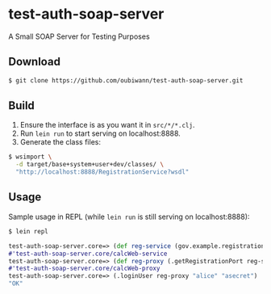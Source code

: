 # test-auth-soap-server

A Small SOAP Server for Testing Purposes

## Download

```bash
$ git clone https://github.com/oubiwann/test-auth-soap-server.git
```

## Build

1. Ensure the interface is as you want it in ``src/*/*.clj``.
1. Run ``lein run`` to start serving on localhost:8888.
1. Generate the class files:
```bash
$ wsimport \
  -d target/base+system+user+dev/classes/ \
  "http://localhost:8888/RegistrationService?wsdl"
```

## Usage

Sample usage in REPL (while ``lein run`` is still serving on localhost:8888):

```bash
$ lein repl
```
```clojure
test-auth-soap-server.core=> (def reg-service (gov.example.registration.RegistrationService.))
#'test-auth-soap-server.core/calcWeb-service
test-auth-soap-server.core=> (def reg-proxy (.getRegistrationPort reg-service))
#'test-auth-soap-server.core/calcWeb-proxy
test-auth-soap-server.core=> (.loginUser reg-proxy "alice" "asecret")
"OK"
```
